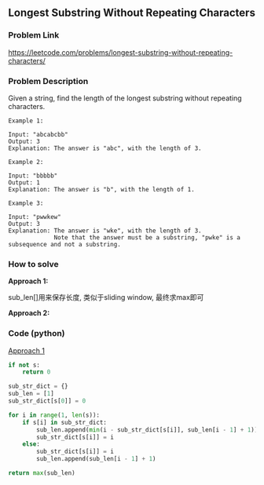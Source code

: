 ## Longest Substring Without Repeating Characters

### Problem Link

https://leetcode.com/problems/longest-substring-without-repeating-characters/

### Problem Description 

Given a string, find the length of the longest substring without repeating characters.

```
Example 1: 

Input: "abcabcbb"
Output: 3 
Explanation: The answer is "abc", with the length of 3. 

```

```
Example 2: 

Input: "bbbbb"
Output: 1
Explanation: The answer is "b", with the length of 1.

```

```
Example 3: 

Input: "pwwkew"
Output: 3
Explanation: The answer is "wke", with the length of 3. 
             Note that the answer must be a substring, "pwke" is a subsequence and not a substring.

```
### How to solve 

**Approach 1:** 

sub_len[]用来保存长度, 类似于sliding window, 最终求max即可


**Approach 2:** 


### Code (python)

[Approach 1](https://github.com/yanray/leetcode/blob/master/medium/0003Longest_Substring_Without_Repeating_Characters/0003Longest_Substring_Without_Repeating_Characters1.py)

```python
if not s:
    return 0

sub_str_dict = {}
sub_len = [1]
sub_str_dict[s[0]] = 0

for i in range(1, len(s)):
    if s[i] in sub_str_dict:
        sub_len.append(min(i - sub_str_dict[s[i]], sub_len[i - 1] + 1))
        sub_str_dict[s[i]] = i
    else:
        sub_str_dict[s[i]] = i
        sub_len.append(sub_len[i - 1] + 1)

return max(sub_len)
```

